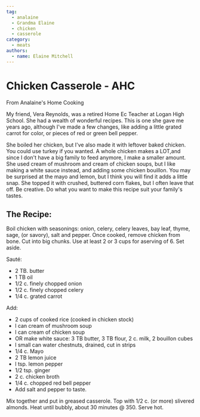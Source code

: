 ```yaml
---
tag:
  - analaine
  - Grandma Elaine
  - chicken
  - casserole
category:
  - meats
authors:
  - name: Elaine Mitchell
---
```


# Chicken Casserole - AHC
From Analaine's Home Cooking

My friend, Vera Reynolds, was a retired Home Ec Teacher at Logan High School. She had a
wealth of wonderful recipes. This is one she gave me years ago, although I've made a few
changes, like adding a little grated carrot for color, or pieces of red or green bell pepper.

She boiled her chicken, but I've also made it with leftover baked chicken. You could use turkey
if you wanted. A whole chicken makes a LOT,and since I don't have a big family to feed
anymore, I make a smaller amount. She used cream of mushroom and cream of chicken soups,
but I like making a white sauce instead, and adding some chicken bouillon. You may be
surprised at the mayo and lemon, but I think you will find it adds a little snap. She topped it
with crushed, buttered corn flakes, but I often leave that off. Be creative. Do what you want to
make this recipe suit your family's tastes.

## The Recipe:
Boil chicken with seasonings: onion, celery, celery leaves, bay leaf, thyme, sage, (or savory),
salt and pepper. Once cooked, remove chicken from bone. Cut into big chunks. Use at least 2 or
3 cups for aserving of 6. Set aside.

Sauté:
* 2 TB. butter
* 1 TB oil
* 1/2 c. finely chopped onion
* 1/2 c. finely chopped celery
* 1/4 c. grated carrot

Add:
* 2 cups of cooked rice (cooked in chicken stock)
* l can cream of mushroom soup
* l can cream of chicken soup
* OR make white sauce: 3 TB butter, 3 TB flour, 2 c. milk, 2 bouillon cubes
* l small can water chestnuts, drained, cut in strips
* 1/4 c. Mayo
* 2 TB lemon juice
* l tsp. lemon pepper
* 1/2 tsp. ginger
* 2 c. chicken broth
* 1/4 c. chopped red bell pepper
* Add salt and pepper to taste.

Mix together and put in greased casserole. Top with 1/2 c. (or more) slivered almonds. Heat
until bubbly, about 30 minutes @ 350. Serve hot.